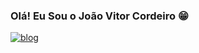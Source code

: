 ### Olá! Eu Sou o João Vitor Cordeiro 😁

[![blog](https://img.shields.io/badge/LinkedIn-0077B5?style=for-the-badge&logo=linkedin&logoColor=white)](https://www.linkedin.com/in/jo%C3%A3o-vitor-cordeiro-613088256/)


